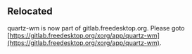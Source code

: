 ## Relocated ##

quartz-wm is now part of gitlab.freedesktop.org.  Please goto [https://gitlab.freedesktop.org/xorg/app/quartz-wm](https://gitlab.freedesktop.org/xorg/app/quartz-wm).
